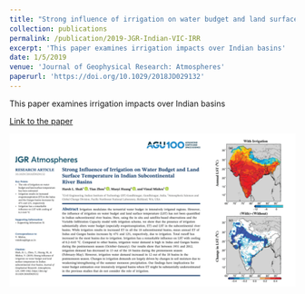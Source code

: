 ```yaml
---
title: "Strong influence of irrigation on water budget and land surface temperature in Indian sub-continental river basins"
collection: publications
permalink: /publication/2019-JGR-Indian-VIC-IRR
excerpt: 'This paper examines irrigation impacts over Indian basins'
date: 1/5/2019
venue: 'Journal of Geophysical Research: Atmospheres'
paperurl: 'https://doi.org/10.1029/2018JD029132'
---
```

This paper examines irrigation impacts over Indian basins

[Link to the paper](https://doi.org/10.1029/2018JD029132)

![image](../images/papers/2019-JGR-Indian-VIC-IRR.png)
